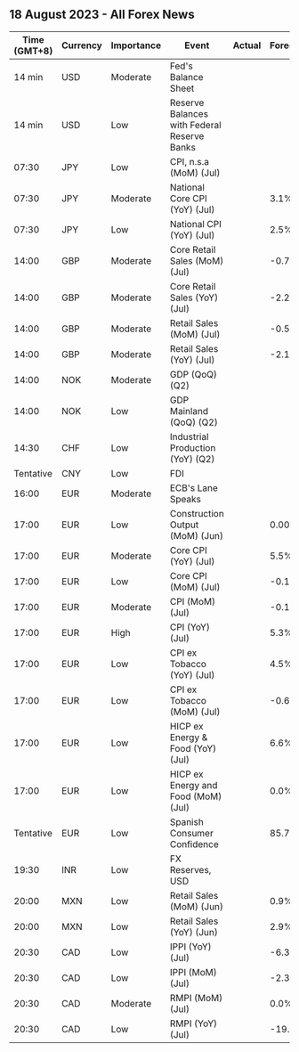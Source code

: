 ## 18 August 2023 - All Forex News

| Time (GMT+8) | Currency | Importance | Event | Actual | Forecast | Previous |
|------|----------|------------|-------|--------|----------|----------|
| 14 min | USD | Moderate | Fed's Balance Sheet |  |  | 8,208B |
| 14 min | USD | Low | Reserve Balances with Federal Reserve Banks |  |  | 3.229T |
| 07:30 | JPY | Low | CPI, n.s.a (MoM) (Jul) |  |  | 0.1% |
| 07:30 | JPY | Moderate | National Core CPI (YoY) (Jul) |  | 3.1% | 3.3% |
| 07:30 | JPY | Low | National CPI (YoY) (Jul) |  | 2.5% | 3.3% |
| 14:00 | GBP | Moderate | Core Retail Sales (MoM) (Jul) |  | -0.7% | 0.8% |
| 14:00 | GBP | Moderate | Core Retail Sales (YoY) (Jul) |  | -2.2% | -0.9% |
| 14:00 | GBP | Moderate | Retail Sales (MoM) (Jul) |  | -0.5% | 0.7% |
| 14:00 | GBP | Moderate | Retail Sales (YoY) (Jul) |  | -2.1% | -1.0% |
| 14:00 | NOK | Moderate | GDP (QoQ) (Q2) |  |  | 0.2% |
| 14:00 | NOK | Low | GDP Mainland (QoQ) (Q2) |  |  | 0.2% |
| 14:30 | CHF | Low | Industrial Production (YoY) (Q2) |  |  | 3.40% |
| Tentative | CNY | Low | FDI |  |  | -2.70% |
| 16:00 | EUR | Moderate | ECB's Lane Speaks |  |  |  |
| 17:00 | EUR | Low | Construction Output (MoM) (Jun) |  | 0.00% | 0.18% |
| 17:00 | EUR | Moderate | Core CPI (YoY) (Jul) |  | 5.5% | 5.5% |
| 17:00 | EUR | Low | Core CPI (MoM) (Jul) |  | -0.1% | 0.4% |
| 17:00 | EUR | Moderate | CPI (MoM) (Jul) |  | -0.1% | 0.3% |
| 17:00 | EUR | High | CPI (YoY) (Jul) |  | 5.3% | 5.5% |
| 17:00 | EUR | Low | CPI ex Tobacco (YoY) (Jul) |  | 4.5% | 5.5% |
| 17:00 | EUR | Low | CPI ex Tobacco (MoM) (Jul) |  | -0.6% | 0.2% |
| 17:00 | EUR | Low | HICP ex Energy & Food (YoY) (Jul) |  | 6.6% | 6.8% |
| 17:00 | EUR | Low | HICP ex Energy and Food (MoM) (Jul) |  | 0.0% | 0.4% |
| Tentative | EUR | Low | Spanish Consumer Confidence |  | 85.7 | 92.4 |
| 19:30 | INR | Low | FX Reserves, USD |  |  | 601.45B |
| 20:00 | MXN | Low | Retail Sales (MoM) (Jun) |  | 0.9% | -0.5% |
| 20:00 | MXN | Low | Retail Sales (YoY) (Jun) |  | 2.9% | 2.6% |
| 20:30 | CAD | Low | IPPI (YoY) (Jul) |  | -6.3% | -5.5% |
| 20:30 | CAD | Low | IPPI (MoM) (Jul) |  | -2.3% | -0.6% |
| 20:30 | CAD | Moderate | RMPI (MoM) (Jul) |  | 0.0% | -1.5% |
| 20:30 | CAD | Low | RMPI (YoY) (Jul) |  | -19.2% | -19.7% |
